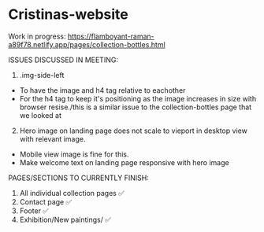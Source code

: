 # Cristinas-website

Work in progress: https://flamboyant-raman-a89f78.netlify.app/pages/collection-bottles.html

ISSUES DISCUSSED IN MEETING:

1. .img-side-left 
 - To have the image and h4 tag relative to eachother
 - For the h4 tag to keep it's positioning as the image increases in size with browser resise./this is a similar issue to the collection-bottles page that we looked at
 
2. Hero image on landing page does not scale to vieport in desktop view with relevant image.
 - Mobile view image is fine for this. 
 - Make welcome text on landing page responsive with hero image
 
PAGES/SECTIONS TO CURRENTLY FINISH:

1. All individual collection pages ✅
2. Contact page ✅
3. Footer ✅
4. Exhibition/New paintings/ ✅


